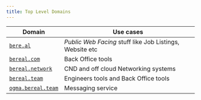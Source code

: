 ```yaml
---
title: Top Level Domains
---
```



| Domain                                           | Use cases                                                |
|--------------------------------------------------|----------------------------------------------------------|
| [`bere.al`](sub-domains.md#bereal)               | _Public Web Facing_ stuff like Job Listings, Website etc |
| [`bereal.com`](sub-domains.md#berealcom)         | Back Office tools                                        |
| [`bereal.network`](sub-domains.md#berealnetwork) | CND and off cloud Networking systems                     |
| [`bereal.team`](sub-domains.md#berealteam)       | Engineers tools and Back Office tools                    |
| [`ogma.bereal.team`](sub-domains.md#berealteam)  | Messaging service										  |